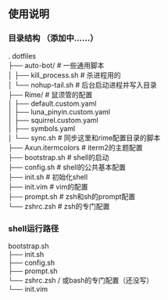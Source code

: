 ## 使用说明

### 目录结构 （添加中……）
. dotfiles  
├── auto-bot/  # 一些通用脚本  
│       ├── kill_process.sh  # 杀进程用的  
│       └── nohup-tail.sh  # 后台启动进程并写入目录  
├── Rime/  # 鼠须管的配置  
│     ├── default.custom.yaml    
│     ├── luna_pinyin.custom.yaml  
│     ├── squirrel.custom.yaml  
│     ├── symbols.yaml  
│     └── sync.sh  # 同步这里和rime配置目录的脚本  
├── Axun.itermcolors  # iterm2的主题配置  
├── bootstrap.sh  # shell的启动  
├── config.sh  # shell的公共基本配置  
├── init.sh  # 初始化shell  
├── init.vim  # vim的配置  
├── prompt.sh  # zsh和sh的prompt配置  
└── zshrc.zsh  # zsh的专门配置  

### shell运行路径
bootstrap.sh  
    ├── init.sh  
          ├── config.sh  
          ├── prompt.sh  
          └── zshrc.zsh / 或bash的专门配置（还没写）  
    └── init.vim  
